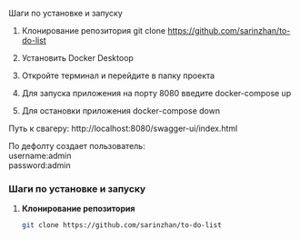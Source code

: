 Шаги по установке и запуску

1. Клонирование репозитория
git clone https://github.com/sarinzhan/to-do-list

3. Установить Docker Desktoop
   
4. Откройте терминал и перейдите в папку проекта
   
5. Для запуска приложения на порту 8080 введите
   docker-compose up

6. Для остановки приложения
   docker-compose down

Путь к свагеру: http://localhost:8080/swagger-ui/index.html

По дефолту создает пользователь:</br>
username:admin</br>
password:admin


   
### Шаги по установке и запуску

1. **Клонирование репозитория**
   ```bash
   git clone https://github.com/sarinzhan/to-do-list
